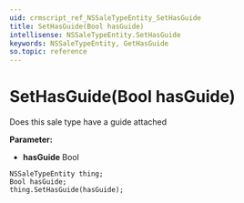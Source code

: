 ```yaml
---
uid: crmscript_ref_NSSaleTypeEntity_SetHasGuide
title: SetHasGuide(Bool hasGuide)
intellisense: NSSaleTypeEntity.SetHasGuide
keywords: NSSaleTypeEntity, GetHasGuide
so.topic: reference
---
```


# SetHasGuide(Bool hasGuide)

Does this sale type have a guide attached

**Parameter:** 
 - **hasGuide** Bool

```crmscript
NSSaleTypeEntity thing;
Bool hasGuide;
thing.SetHasGuide(hasGuide);
```

